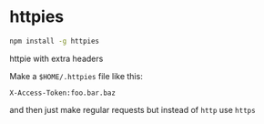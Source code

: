 httpies
===

```bash
npm install -g httpies
```

httpie with extra headers

Make a `$HOME/.httpies` file like this:

```
X-Access-Token:foo.bar.baz
```

and then just make regular requests but instead of `http` use `https`